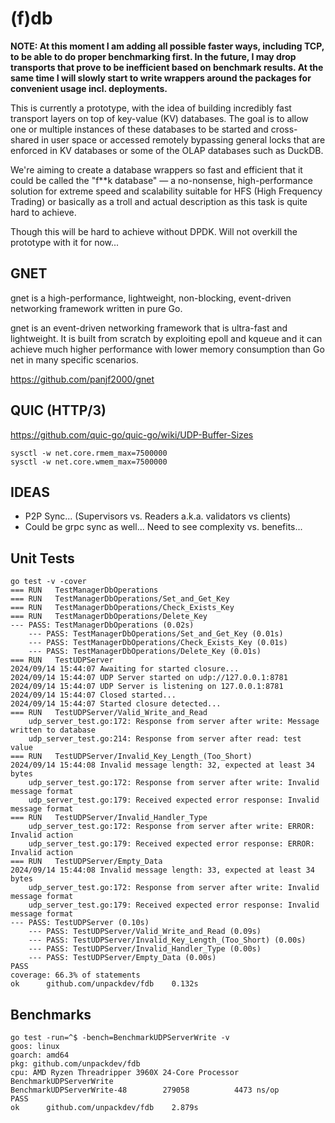 # (f)db

**NOTE: At this moment I am adding all possible faster ways, including TCP, to be able to do proper benchmarking first.
In the future, I may drop transports that prove to be inefficient based on benchmark results. At the same time I will slowly start to write wrappers around the packages for convenient usage incl. deployments.**

This is currently a prototype, with the idea of building incredibly fast transport layers on 
top of key-value (KV) databases. The goal is to allow one or multiple instances of these 
databases to be started and cross-shared in user space or accessed remotely bypassing general locks
that are enforced in KV databases or some of the OLAP databases such as DuckDB.

We're aiming to create a database wrappers so fast and efficient that it could be called the 
"f**k database" — a no-nonsense, high-performance solution for extreme speed and scalability suitable for HFS (High Frequency Trading) or basically
as a troll and actual description as this task is quite hard to achieve.

Though this will be hard to achieve without DPDK. Will not overkill the prototype with it for now...



## GNET

gnet is a high-performance, lightweight, non-blocking, event-driven networking framework written in pure Go.

gnet is an event-driven networking framework that is ultra-fast and lightweight. It is built from scratch by exploiting epoll and kqueue and it can achieve much higher performance with lower memory consumption than Go net in many specific scenarios.

https://github.com/panjf2000/gnet



## QUIC (HTTP/3)

https://github.com/quic-go/quic-go/wiki/UDP-Buffer-Sizes

```
sysctl -w net.core.rmem_max=7500000
sysctl -w net.core.wmem_max=7500000
```

## IDEAS

- P2P Sync... (Supervisors vs. Readers a.k.a. validators vs clients)
- Could be grpc sync as well... Need to see complexity vs. benefits...

## Unit Tests

```
go test -v -cover
=== RUN   TestManagerDbOperations
=== RUN   TestManagerDbOperations/Set_and_Get_Key
=== RUN   TestManagerDbOperations/Check_Exists_Key
=== RUN   TestManagerDbOperations/Delete_Key
--- PASS: TestManagerDbOperations (0.02s)
    --- PASS: TestManagerDbOperations/Set_and_Get_Key (0.01s)
    --- PASS: TestManagerDbOperations/Check_Exists_Key (0.01s)
    --- PASS: TestManagerDbOperations/Delete_Key (0.01s)
=== RUN   TestUDPServer
2024/09/14 15:44:07 Awaiting for started closure...
2024/09/14 15:44:07 UDP Server started on udp://127.0.0.1:8781
2024/09/14 15:44:07 UDP Server is listening on 127.0.0.1:8781
2024/09/14 15:44:07 Closed started...
2024/09/14 15:44:07 Started closure detected...
=== RUN   TestUDPServer/Valid_Write_and_Read
    udp_server_test.go:172: Response from server after write: Message written to database
    udp_server_test.go:214: Response from server after read: test value
=== RUN   TestUDPServer/Invalid_Key_Length_(Too_Short)
2024/09/14 15:44:08 Invalid message length: 32, expected at least 34 bytes
    udp_server_test.go:172: Response from server after write: Invalid message format
    udp_server_test.go:179: Received expected error response: Invalid message format
=== RUN   TestUDPServer/Invalid_Handler_Type
    udp_server_test.go:172: Response from server after write: ERROR: Invalid action
    udp_server_test.go:179: Received expected error response: ERROR: Invalid action
=== RUN   TestUDPServer/Empty_Data
2024/09/14 15:44:08 Invalid message length: 33, expected at least 34 bytes
    udp_server_test.go:172: Response from server after write: Invalid message format
    udp_server_test.go:179: Received expected error response: Invalid message format
--- PASS: TestUDPServer (0.10s)
    --- PASS: TestUDPServer/Valid_Write_and_Read (0.09s)
    --- PASS: TestUDPServer/Invalid_Key_Length_(Too_Short) (0.00s)
    --- PASS: TestUDPServer/Invalid_Handler_Type (0.00s)
    --- PASS: TestUDPServer/Empty_Data (0.00s)
PASS
coverage: 66.3% of statements
ok  	github.com/unpackdev/fdb	0.132s
```


## Benchmarks

```
go test -run=^$ -bench=BenchmarkUDPServerWrite -v
goos: linux
goarch: amd64
pkg: github.com/unpackdev/fdb
cpu: AMD Ryzen Threadripper 3960X 24-Core Processor 
BenchmarkUDPServerWrite
BenchmarkUDPServerWrite-48    	  279058	      4473 ns/op
PASS
ok  	github.com/unpackdev/fdb	2.879s
```